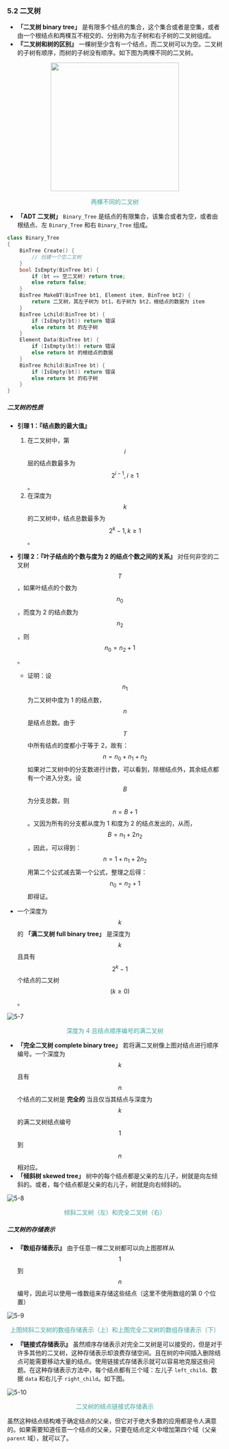 ### 5.2 二叉树

- **「二叉树 binary tree」** 是有限多个结点的集合，这个集合或者是空集，或者由一个根结点和两棵互不相交的、分别称为左子树和右子树的二叉树组成。
- **『二叉树和树的区别』** 一棵树至少含有一个结点，而二叉树可以为空。二叉树的子树有顺序，而树的子树没有顺序。如下图为两棵不同的二叉树。

<div align="center">
    <img src="res/5-6.svg" width="300px">
    <p style="color:#3ea69f">
    两棵不同的二叉树
    </p>
</div>

- **「ADT 二叉树」** `Binary_Tree` 是结点的有限集合，该集合或者为空，或者由根结点、左 `Binary_Tree` 和右 `Binary_Tree` 组成。

```c++
class Binary_Tree
{
    BinTree Create() {
        // 创建一个空二叉树
    }
    bool IsEmpty(BinTree bt) {
        if (bt == 空二叉树) return true;
        else return false;
    }
    BinTree MakeBT(BinTree bt1, Element item, BinTree bt2) {
        return 二叉树，其左子树为 bt1，右子树为 bt2，根结点的数据为 item
    }
    BinTree Lchild(BinTree bt) {
        if (IsEmpty(bt)) return 错误
        else return bt 的左子树
    }
    Element Data(BinTree bt) {
        if (IsEmpty(bt)) return 错误
        else return bt 的根结点的数据
    }
    BinTree Rchild(BinTree bt) {
        if (IsEmpty(bt)) return 错误
        else return bt 的右子树
    }
}
```


##### 二叉树的性质

- **引理 1：『结点数的最大值』**
  1. 在二叉树中，第 $$i$$ 层的结点数最多为 $$2^{i-1}, i \geq 1$$。
  2. 在深度为 $$k$$ 的二叉树中，结点总数最多为 $$2^k - 1, k \geq 1$$。

- **引理 2：『叶子结点的个数与度为 2 的结点个数之间的关系』** 对任何非空的二叉树 $$T$$，如果叶结点的个数为 $$n_0$$，而度为 2 的结点数为 $$n_2$$，则 $$n_0 = n_2 + 1$$。
  - 证明：设 $$n_1$$ 为二叉树中度为 1 的结点数，$$n$$ 是结点总数。由于 $$T$$ 中所有结点的度都小于等于 2，故有：
  $$
  n = n_0 + n_1 + n_2
  $$
  如果对二叉树中的分支数进行计数，可以看到，除根结点外，其余结点都有一个进入分支。设 $$B$$ 为分支总数，则 $$n = B + 1$$。又因为所有的分支都从度为 1 和度为 2 的结点发出的，从而，$$B = n_1 + 2n_2$$，因此，可以得到：
  $$
  n = 1 + n_1 + 2n_2
  $$
  用第二个公式减去第一个公式，整理之后得：
  $$
  n_0 = n_2 + 1
  $$
  即得证。

- 一个深度为 $$k$$ 的 **「满二叉树 full binary tree」** 是深度为 $$k$$ 且具有 $$2^k - 1$$ 个结点的二叉树 $$(k \geq 0)$$。

![5-7](res/5-7.svg)

<p style="color:#3ea69f" align="center">
深度为 4 且结点顺序编号的满二叉树
</p>

- **「完全二叉树 complete binary tree」** 若将满二叉树像上图对结点进行顺序编号。一个深度为 $$k$$ 且有 $$n$$ 个结点的二叉树是 **完全的** 当且仅当其结点与深度为 $$k$$ 的满二叉树结点编号 $$1$$ 到 $$n$$ 相对应。
- **「倾斜树 skewed tree」** 树中的每个结点都是父亲的左儿子，树就是向左倾斜的。或者，每个结点都是父亲的右儿子，树就是向右倾斜的。

<span id="p5-8"/>

![5-8](res/5-8.svg)

<p style="color:#3ea69f" align="center">
倾斜二叉树（左）和完全二叉树（右）
</p>


##### 二叉树的存储表示

- **『数组存储表示』** 由于任意一棵二叉树都可以向上图那样从 $$1$$ 到 $$n$$ 编号，因此可以使用一维数组来存储这些结点（这里不使用数组的第 0 个位置）

![5-9](res/5-9.svg)

<p style="color:#3ea69f" align="center">
上图倾斜二叉树的数组存储表示（上）和上图完全二叉树的数组存储表示（下）
</p>

- **『链接式存储表示』** 虽然顺序存储表示对完全二叉树是可以接受的，但是对于许多其他的二叉树，这种存储表示却浪费存储空间。且在树的中间插入删除结点可能需要移动大量的结点。使用链接式存储表示就可以容易地克服这些问题。在这种存储表示方法中，每个结点都有三个域：左儿子 `left_child`、数据 `data` 和右儿子 `right_child`。如下图。

![5-10](res/5-10.svg)

<p style="color:#3ea69f" align="center">
二叉树的结点链接式存储表示
</p>

虽然这种结点结构难于确定结点的父亲，但它对于绝大多数的应用都是令人满意的。如果需要知道任意一个结点的父亲，只要在结点定义中增加第四个域（父亲 `parent` 域），就可以了。

